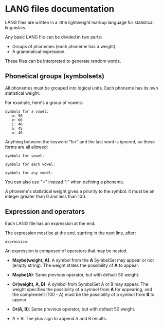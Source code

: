 LANG files documentation
========================
LANG files are written in a little lightweight
markup language for statistical linguistics.

Any basic LANG file can be divided in two parts:
* Groups of phonemes (each phoneme has a weight).
* A grammatical expression.

These files can be interpreted to generate
random words.

Phonetical groups (symbolsets)
------------------------------
All phonemes must be grouped into logical units.
Each phoneme has its own statistical weight.

For example, here's a group of vowels:

	symbols for a vowel:
	   a: 50
	   e: 60
	   i: 40
	   o: 45
	   u: 40

Anything between the keyword "for" and
the last word is ignored, so these forms
are all allowed:

	symbols for vowel:

	symbols for each vowel:

	symbols for any vowel:

You can also use "=" instead ":" when
defining a phoneme.

A phoneme's statistical weight gives
a priority to the symbol. It must be an
integer greater than 0 and less than 100.

Expression and operators
------------------------
Each LANG file has an expression at the end.

The expression most be at the end, starting in
the next line, after:

	expression:

An expression is composed of operators that
may be nested.

 * **Maybe(weight, A)**: A symbol from the **A**
   SymbolSet may appear or not (empty string).
   The weight states the possibility of **A**
   to appear.

 * **Maybe(A)**: Same previous operator, but with default
   50 weight.

 * **Or(weight, A, B)**: A symbol from SymbolSet
   A or B may appear. The weight specifies the
   possibility of a symbol from **A** for
   appearing, and the complement (100 - A) must
   be the possibility of a symbol from **B**
   to appear.

  * **Or(A, B)**: Same previous operator, but with default
   50 weight.

 * A **+** B: The plus sign to append A and
   B results.